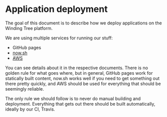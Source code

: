 # Application deployment

The goal of this document is to describe how we deploy applications
on the Winding Tree platform.

We are using multiple services for running our stuff:

- GitHub pages
- [now.sh](now.sh)
- [AWS](aws.sh)

You can see details about it in the respective documents. There
is no golden rule for what goes where, but in general, GitHub pages
work for statically built content, now.sh works well if you need to
get something out there pretty quickly, and AWS should be used for
everything that should be seemingly reliable.

The only rule we should follow is to never do manual building and
deployment. Everything that gets out there should be built automatically,
ideally by our CI, Travis.